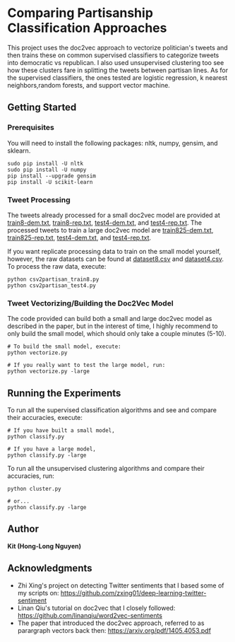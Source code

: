 # Comparing Partisanship Classification Approaches

This project uses the doc2vec approach to vectorize politician's tweets and then trains these on common supervised classifiers to categorize tweets into democratic vs republican. I also used unsupervised clustering too see how these clusters fare in splitting the tweets between partisan lines. As for the supervised classifiers, the ones tested are logistic regression, k  nearest neighbors,random forests, and support vector machine.

## Getting Started

### Prerequisites

You will need to install the following packages: nltk, numpy, gensim, and sklearn.

```
sudo pip install -U nltk
sudo pip install -U numpy
pip install --upgrade gensim
pip install -U scikit-learn
```

### Tweet Processing

The tweets already processed for a small doc2vec model are provided at [train8-dem.txt](train8-dem.txt), [train8-rep.txt](train8-rep.txt), [test4-dem.txt](test4-dem.txt), and [test4-rep.txt](test4-rep.txt).
The processed tweets to train a large doc2vec model are [train825-dem.txt](train825-dem.txt), [train825-rep.txt](train825-rep.txt), [test4-dem.txt](test4-dem.txt), and [test4-rep.txt](test4-rep.txt).

If you want replicate processing data to train on the small model yourself, however, the raw datasets can be found at [dataset8.csv](dataset8.csv) and [dataset4.csv](dataset4.csv). To process the raw data, execute:

```
python csv2partisan_train8.py
python csv2partisan_test4.py
```

### Tweet Vectorizing/Building the Doc2Vec Model

The code provided can build both a small and large doc2vec model as described in the paper, but in the interest of time, I highly recommend to only build the small model, which should only take a couple minutes (5-10).

```
# To build the small model, execute:
python vectorize.py

# If you really want to test the large model, run:
python vectorize.py -large
```

## Running the Experiments

To run all the supervised classification algorithms and see and compare their accuracies, execute:

```
# If you have built a small model,
python classify.py

# If you have a large model,
python classify.py -large
```


To run all the unsupervised clustering algorithms and compare their accuracies, run:
```
python cluster.py

# or...
python classify.py -large
```

## Author

**Kit (Hong-Long Nguyen)**

## Acknowledgments

* Zhi Xing's project on detecting Twitter sentiments that I based some of my scripts on: https://github.com/zxing01/deep-learning-twitter-sentiment
* Linan Qiu's tutorial on doc2vec that I closely followed: https://github.com/linanqiu/word2vec-sentiments
* The paper that introduced the doc2vec approach, referred to as parargraph vectors back then: https://arxiv.org/pdf/1405.4053.pdf
